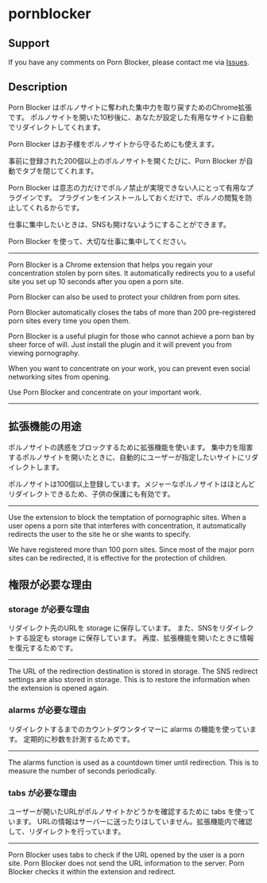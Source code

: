 # pornblocker

## Support 

If you have any comments on Porn Blocker, please contact me via [Issues](https://github.com/fj-sh/pornblocker/issues).

## Description

Porn Blocker はポルノサイトに奪われた集中力を取り戻すためのChrome拡張です。
ポルノサイトを開いた10秒後に、あなたが設定した有用なサイトに自動でリダイレクトしてくれます。

Porn Blocker はお子様をポルノサイトから守るためにも使えます。

事前に登録された200個以上のポルノサイトを開くたびに、Porn Blocker が自動でタブを閉じてくれます。

Porn Blocker は意志の力だけでポルノ禁止が実現できない人にとって有用なプラグインです。
プラグインをインストールしておくだけで、ポルノの閲覧を防止してくれるからです。

仕事に集中したいときは、SNSも開けないようにすることができます。

Porn Blocker を使って、大切な仕事に集中してください。

---

Porn Blocker is a Chrome extension that helps you regain your concentration stolen by porn sites.
It automatically redirects you to a useful site you set up 10 seconds after you open a porn site.

Porn Blocker can also be used to protect your children from porn sites.

Porn Blocker automatically closes the tabs of more than 200 pre-registered porn sites every time you open them.

Porn Blocker is a useful plugin for those who cannot achieve a porn ban by sheer force of will.
Just install the plugin and it will prevent you from viewing pornography.

When you want to concentrate on your work, you can prevent even social networking sites from opening.

Use Porn Blocker and concentrate on your important work.

---

## 拡張機能の用途

ポルノサイトの誘惑をブロックするために拡張機能を使います。
集中力を阻害するポルノサイトを開いたときに、自動的にユーザーが指定したいサイトにリダイレクトします。

ポルノサイトは100個以上登録しています。メジャーなポルノサイトはほとんどリダイレクトできるため、子供の保護にも有効です。


--- 

Use the extension to block the temptation of pornographic sites.
When a user opens a porn site that interferes with concentration, it automatically redirects the user to the site he or she wants to specify.

We have registered more than 100 porn sites. Since most of the major porn sites can be redirected, it is effective for the protection of children.

## 権限が必要な理由

### storage が必要な理由

リダイレクト先のURLを storage に保存しています。
また、SNSをリダイレクトする設定も storage に保存しています。
再度、拡張機能を開いたときに情報を復元するためです。

---

The URL of the redirection destination is stored in storage.
The SNS redirect settings are also stored in storage.
This is to restore the information when the extension is opened again.

### alarms が必要な理由

リダイレクトするまでのカウントダウンタイマーに alarms の機能を使っています。
定期的に秒数を計測するためです。

---

The alarms function is used as a countdown timer until redirection.
This is to measure the number of seconds periodically.

### tabs が必要な理由

ユーザーが開いたURLがポルノサイトかどうかを確認するために tabs を使っています。
URLの情報はサーバーに送ったりはしていません。拡張機能内で確認して、リダイレクトを行っています。

---

Porn Blocker uses tabs to check if the URL opened by the user is a porn site.
Porn Blocker does not send the URL information to the server. Porn Blocker checks it within the extension and redirect.
